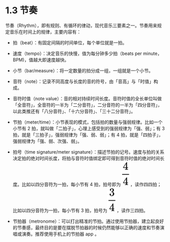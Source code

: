 # 1.3 节奏

节奏（Rhythm），即有规则、有循环的律动，现代音乐三要素之一。节奏用来规定音乐在时间上的规律，主要内容有：

- 拍（beat）：有固定间隔的时间单位，每个单位就是一拍。

- 速度（tempo）：决定音乐的快慢，值为每分钟多少拍（beats per minute，BPM)，值越大即速度越快。

- 小节（bar/measure）：将一定数量的拍分成一组，一组就是一个小节。

- 音符（note）：记录不同高度与长度的音的符号，由「音高」与「时值」构成。

- 音符时值（note value）：音的相对持续时间长度。音符时值的全长单位叫做「全音符」，全音符的一半为「二分音符」，二分音符的一半为「四分音符」，以此类推还有「八分音符」、「十六分音符」、「三十二分音符」。

- 节拍（meter/time）：小节表现的模式，包括拍的数量与强弱规律。比如一个小节有 2 拍，就叫做「二拍子」，心理上感受到的强弱规律为「强、弱」；有 3 拍，就是「三拍子」，强弱规律为「强、弱、弱」；有 4 拍，就是「四拍子」，强弱规律为「强、弱、次强、弱」。

- 拍号（time signature/meter signature）：描述节拍的记号。速度与拍的关系决定拍的绝对时间长度，将拍与音符时值绑定即可得到音符时值的绝对时间长度。比如以四分音符为一拍，每小节有 4 拍，拍号即为![4/4](../images/equation.svg)，读作四四拍；比如以四分音符为一拍，每小节有 3 拍，拍号为![3/4](../images/equation1.svg)，读作三四拍。

- 节拍器（metronome）：可以打出精准的节拍。通过使用节拍器，建立起良好的节奏感，最终目的是要在摆脱节拍器的时候仍然能够以正确的速度和节奏演唱或演奏。推荐使用手机上的节拍器 app 。
